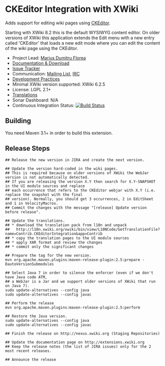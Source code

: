 # CKEditor Integration with XWiki

Adds support for editing wiki pages using [CKEditor](http://ckeditor.com/).

Starting with XWiki 8.2 this is the default WYSIWYG content editor. On older versions of XWiki this application extends the Edit menu with a new entry called 'CKEditor' that loads a new edit mode where you can edit the content of the wiki page using the CKEditor.

* Project Lead: [Marius Dumitru Florea](http://www.xwiki.org/xwiki/bin/view/XWiki/mflorea)
* [Documentation & Download](http://extensions.xwiki.org/xwiki/bin/view/Extension/CKEditor+Integration)
* [Issue Tracker](http://jira.xwiki.org/browse/CKEDITOR)
* Communication: [Mailing List](http://dev.xwiki.org/xwiki/bin/view/Community/MailingLists>), [IRC]( http://dev.xwiki.org/xwiki/bin/view/Community/IRC)
* [Development Practices](http://dev.xwiki.org)
* Minimal XWiki version supported: XWiki 6.2.5
* License: LGPL 2.1+
* [Translations](http://l10n.xwiki.org/xwiki/bin/view/Contrib/CKEditorIntegration)
* Sonar Dashboard: N/A
* Continuous Integration Status: [![Build Status](http://ci.xwiki.org/buildStatus/icon?job=xwiki-contrib-application-ckeditor)](http://ci.xwiki.org/job/xwiki-contrib-application-ckeditor/)

## Building

You need Maven 3.1+ in order to build this extension.

## Release Steps

    ## Release the new version in JIRA and create the next version.

    ## Update the version hard-coded in the wiki pages.
    ## This is required because on older versions of XWiki the WebJar version is not automatically detected.
    ## If you are releasing the version X.Y then search for X.Y-SNAPSHOT in the UI module sources and replace
    ## each occurrence that refers to the CKEditor webjar with X.Y (i.e. replace the snapshot with the final
    ## version). Normally, you should get 3 occurrences, 2 in EditSheet and 1 in VelocityMacros.
    ## Commit the changes with the message "[release] Update version before release".

    ## Update the translations.
    ## * download the translation pack from l10n and unpack
    ##   http://l10n.xwiki.org/xwiki/bin/view/L10NCode/GetTranslationFile?name=Contrib.CKEditorIntegration&app=Contrib
    ## * copy the translation pages to the UI module sources
    ## * apply XAR format and review the changes
    ## * commit only the significant changes

    ## Prepare the tag for the new version.
    mvn org.apache.maven.plugins:maven-release-plugin:2.5:prepare -DautoVersionSubmodules

    ## Select Java 7 in order to silence the enforcer (even if we don't have Java code ATM,
    ## a WebJar is a Jar and we support older versions of XWiki that run on Java 7).
    sudo update-alternatives --config java
    sudo update-alternatives --config javac

    ## Perform the release
    mvn org.apache.maven.plugins:maven-release-plugin:2.5:perform

    ## Restore the Java version.
    sudo update-alternatives --config java
    sudo update-alternatives --config javac

    ## Finish the release on http://nexus.xwiki.org (Staging Repositories)

    ## Update the documentation page on http://extensions.xwiki.org
    ## Keep the release notes (the list of JIRA issues) only for the 2 most recent releases.

    ## Announce the release

